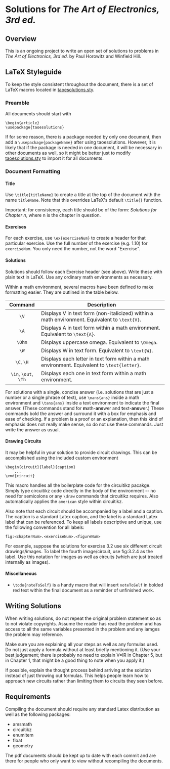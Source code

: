 # Solutions for *The Art of Electronics, 3rd ed.*

## Overview
This is an ongoing project to write an open set of solutions to problems in *The Art of Electronics, 3rd ed.* by Paul Horowitz and Winfield Hill. 

## LaTeX Styleguide
To keep the style consistent throughout the document, there is a set of LaTeX macros located in [taoesolutions.sty](./taoesolutions.sty).

### Preamble
All documents should start with
```
\begin{article}
\usepackage{taoesolutions}
```
If for some reason, there is a package needed by only one document, then add a `\usepackage{packageName}` after using taoesolutions. However, it is likely that if the package is needed in one document, it will be necessary in other documents as well, so it might be better just to modify [taoesolutions.sty](./taoesolutions.sty) to import it for all documents.

### Document Formatting
#### Title
Use `\title{titleName}` to create a title at the top of the document with the name `titleName`. Note that this overrides LaTeX's default `\title{}` function.

Important: for consistency, each title should be of the form: *Solutions for Chapter n*, where n is the chapter in question.

#### Exercises
For each exercise, use `\ex{exerciseNum}` to create a header for that particular exercise. Use the full number of the exercise (e.g. 1.10) for `exerciseNum`. You only need the number, not the word "Exercise". 

#### Solutions
Solutions should follow each Exercise header (see above). Write these with plain text in LaTeX. Use any ordinary math environments as necessary.

Within a math environment, several macros have been defined to make formatting easier. They are outlined in the table below.

| Command   | Description   |
|:---:      | ---           |
| `\V`      | Displays V in text form (non-italicized) within a math environment. Equivalent to `\text{V}`. |
| `\A`      | Displays A in text form within a math environment. Equivalent to `\text{A}`. |
| `\Ohm`    | Displays uppercase omega. Equivalent to `\Omega`.
| `\W`      | Displays W in text form. Equivalent to `\text{W}`.
| `\C`, `\H`| Displays each letter in text form within a math environment. Equivalent to `\text{letter}`.|
|`\in`, `\out`, `\Th` | Displays each one in text form within a math environment.|

For solutions with a single, concise answer (i.e. solutions that are just a number or a single phrase of text), use `\mans{ans}` inside a math environment and `\tans{ans}` inside a text environment to indicate the final answer. (These commands stand for **m**ath-**ans**wer and **t**ext-**ans**wer.) These commands bold the answer and surround it with a box for emphasis and ease of checking. If a problem is a proof or an explanation, then this kind of emphasis does not really make sense, so do not use these commands. Just write the answer as usual.

#### Drawing Circuits
It may be helpful in your solution to provide circuit drawings. This can be accomplished using the included custom environment
```
\begin{circuit}{label}{caption} 
    ...
\end{circuit}
``` 
This macro handles all the boilerplate code for the circuitikz pacakge. Simply type circuitikz code directly in the body of the environment -- no need for semicolons or any `\draw` commands that circuitikz requires. Also automatically applies the `american` style within circuitikz.

Also note that each circuit should be accompanied by a label and a caption. The caption is a standard Latex caption, and the label is a standard Latex label that can be referenced. To keep all labels descriptive and unique, use the following convention for all labels:
```
fig:<chapterNum>.<exerciseNum>.<figureNum>
```
For example, suppose the solutions for exercise 3.2 use six different circuit drawings/images. To label the fourth image/circuit, use fig:3.2.4 as the label. Use this notation for images as well as circuits (which are just treated internally as images).

#### Miscellaneous
* `\todo{noteToSelf}` is a handy macro that will insert `noteToSelf` in bolded red text within the final document as a reminder of unfinished work.

## Writing Solutions
When writing solutions, do not repeat the original problem statement so as to not violate copyrights. Assume the reader has read the problem and has access to all the same variables presented in the problem and any iamges the problem may reference.

Make sure you are explaining all your steps as well as any formulas used. Do not just apply a formula without at least briefly mentioning it. (Use your best judgement; there is probably no need to explain V=IR in Chapter 5, but in Chapter 1, that might be a good thing to note when you apply it.)

If possible, explain the thought process behind arriving at the solution instead of just throwing out formulas. This helps people learn how to approach new circuits rather than limiting them to circuits they seen before.

## Requirements
Compiling the document should require any standard Latex distribution as well as the following packages:
* amsmath
* circuitikz
* enumitem
* float
* geometry

The pdf documents should be kept up to date with each commit and are there for people who only want to view without recompiling the documents.